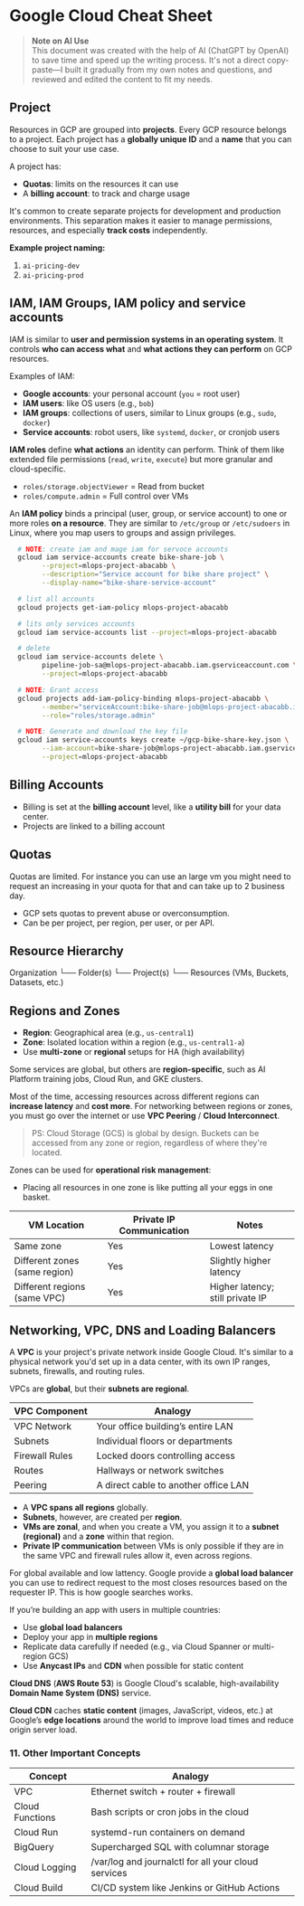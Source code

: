 # Google Cloud Cheat Sheet

> **Note on AI Use**  
> This document was created with the help of AI (ChatGPT by OpenAI) to save time and speed up the writing process. It's not a direct copy-paste—I built it gradually from my own notes and questions, and reviewed and edited the content to fit my needs.


##  Project

Resources in GCP are grouped into **projects**. Every GCP resource belongs to a project. Each project has a **globally unique ID** and a **name** that you can choose to suit your use case.

A project has:
- **Quotas**: limits on the resources it can use
- A **billing account**: to track and charge usage

It's common to create separate projects for development and production environments. This separation makes it easier to manage permissions, resources, and especially **track costs** independently.

**Example project naming:**
1. `ai-pricing-dev`
2. `ai-pricing-prod`

## IAM, IAM Groups, IAM policy and service accounts

IAM is similar to **user and permission systems in an operating system**. It controls **who can access what** and **what actions they can perform** on GCP resources.

Examples of IAM:
  - **Google accounts**: your personal account (`you` = root user)
  - **IAM users**: like OS users (e.g., `bob`)
  - **IAM groups**: collections of users, similar to Linux groups (e.g., `sudo`, `docker`)
  - **Service accounts**: robot users, like `systemd`, `docker`, or cronjob users

**IAM roles** define **what actions** an identity can perform. Think of them like extended file permissions (`read`, `write`, `execute`) but more granular and cloud-specific.
- `roles/storage.objectViewer` = Read from bucket
- `roles/compute.admin` = Full control over VMs

An **IAM policy** binds a principal (user, group, or service account) to one or more roles **on a resource**. They are similar to `/etc/group` or `/etc/sudoers` in Linux, where you map users to groups and assign privileges.

```sh
  # NOTE: create iam and mage iam for servoce accounts
  gcloud iam service-accounts create bike-share-job \
        --project=mlops-project-abacabb \
        --description="Service account for bike share project" \
        --display-name="bike-share-service-account"

  # list all accounts
  gcloud projects get-iam-policy mlops-project-abacabb

  # lits only services accounts
  gcloud iam service-accounts list --project=mlops-project-abacabb

  # delete
  gcloud iam service-accounts delete \
        pipeline-job-sa@mlops-project-abacabb.iam.gserviceaccount.com \
        --project=mlops-project-abacabb

  # NOTE: Grant access
  gcloud projects add-iam-policy-binding mlops-project-abacabb \
        --member="serviceAccount:bike-share-job@mlops-project-abacabb.iam.gserviceaccount.com" \
        --role="roles/storage.admin"

  # NOTE: Generate and download the key file
  gcloud iam service-accounts keys create ~/gcp-bike-share-key.json \
        --iam-account=bike-share-job@mlops-project-abacabb.iam.gserviceaccount.com \
        --project=mlops-project-abacabb
```

## Billing Accounts

- Billing is set at the **billing account** level, like a **utility bill** for your data center.
- Projects are linked to a billing account

## Quotas

Quotas are limited. For instance you can use an large vm you might need to request an increasing in your quota for that and can take up to 2 business day.

- GCP sets quotas to prevent abuse or overconsumption.
- Can be per project, per region, per user, or per API.

 ## Resource Hierarchy

 Organization
└── Folder(s)
    └── Project(s)
        └── Resources (VMs, Buckets, Datasets, etc.)

## Regions and Zones

- **Region**: Geographical area (e.g., `us-central1`)
- **Zone**: Isolated location within a region (e.g., `us-central1-a`)
- Use **multi-zone** or **regional** setups for HA (high availability)

Some services are global, but others are **region-specific**, such as AI Platform training jobs, Cloud Run, and GKE clusters.

Most of the time, accessing resources across different regions can **increase latency** and **cost more**. For networking between regions or zones, you must go over the internet or use **VPC Peering** / **Cloud Interconnect**.

> PS: Cloud Storage (GCS) is global by design. Buckets can be accessed from any zone or region, regardless of where they're located.

Zones can be used for **operational risk management**:
- Placing all resources in one zone is like putting all your eggs in one basket.

| VM Location                      | Private IP Communication  | Notes                              |
|----------------------------------|---------------------------|------------------------------------|
| Same zone                        | Yes                       | Lowest latency                     |
| Different zones (same region)    | Yes                       | Slightly higher latency            |
| Different regions (same VPC)     | Yes                       | Higher latency; still private IP   |

## Networking, VPC, DNS and Loading Balancers

A **VPC** is your project's private network inside Google Cloud. It's similar to a physical network you'd set up in a data center, with its 
own IP ranges, subnets, firewalls, and routing rules.

VPCs are **global**, but their **subnets are regional**.

| VPC Component      | Analogy                                 |
|--------------------|-----------------------------------------|
| VPC Network        | Your office building’s entire LAN       |
| Subnets            | Individual floors or departments        |
| Firewall Rules     | Locked doors controlling access         |
| Routes             | Hallways or network switches            |
| Peering            | A direct cable to another office LAN    |

- A **VPC spans all regions** globally.
- **Subnets**, however, are created per **region**.
- **VMs are zonal**, and when you create a VM, you assign it to a **subnet (regional)** and a **zone** within that region.
- **Private IP communication** between VMs is only possible if they are in the same VPC and firewall rules allow it, even across regions.

For global available and low lattency. Google provide a **global load balancer** you can use to redirect request to the most closes resources based on the requester IP. This is how google searches works.

If you’re building an app with users in multiple countries:
- Use **global load balancers**
- Deploy your app in **multiple regions**
- Replicate data carefully if needed (e.g., via Cloud Spanner or multi-region GCS)
- Use **Anycast IPs** and **CDN** when possible for static content

**Cloud DNS** (**AWS Route 53**) is Google Cloud's scalable, high-availability **Domain Name System (DNS)** service.

**Cloud CDN** caches **static content** (images, JavaScript, videos, etc.) at Google’s **edge locations** around the world to improve load times and reduce origin server load.

### 11. Other Important Concepts

| Concept             | Analogy                                                  |
|---------------------|----------------------------------------------------------|
| VPC                 | Ethernet switch + router + firewall                      |
| Cloud Functions     | Bash scripts or cron jobs in the cloud                   |
| Cloud Run           | systemd-run containers on demand                         |
| BigQuery            | Supercharged SQL with columnar storage                   |
| Cloud Logging       | /var/log and journalctl for all your cloud services      |
| Cloud Build         | CI/CD system like Jenkins or GitHub Actions              |
